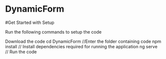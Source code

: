# DynamicForm

#Get Started with Setup

Run the following commands to setup the code

Download the code
cd DynamicForm //Enter the folder containing code 
npm install  // Install dependencies required for running the application
ng serve  // Run the code
